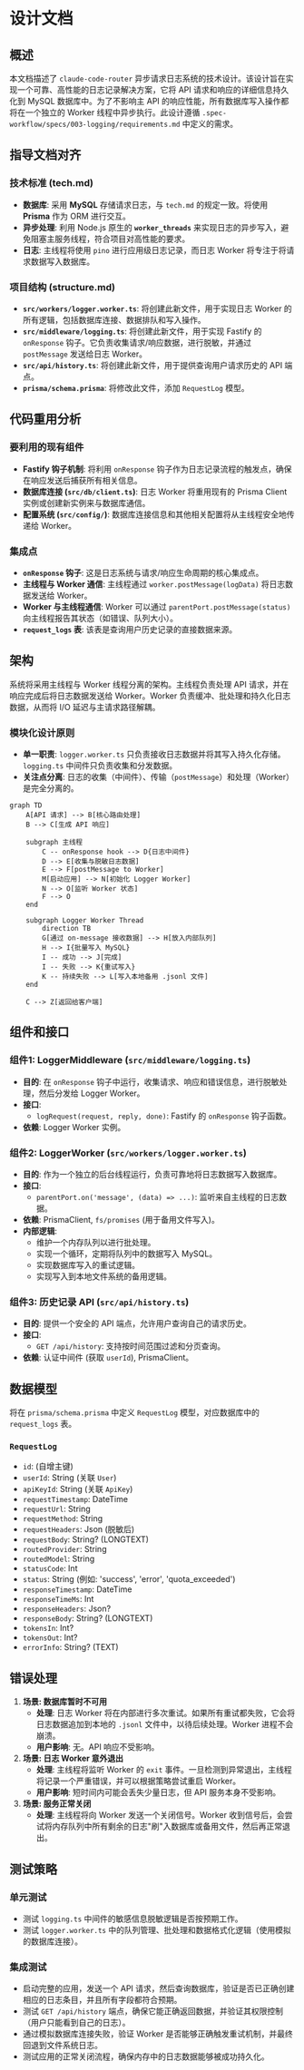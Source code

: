 # 设计文档

## 概述

本文档描述了 `claude-code-router` 异步请求日志系统的技术设计。该设计旨在实现一个可靠、高性能的日志记录解决方案，它将 API 请求和响应的详细信息持久化到 MySQL 数据库中。为了不影响主 API 的响应性能，所有数据库写入操作都将在一个独立的 Worker 线程中异步执行。此设计遵循 `.spec-workflow/specs/003-logging/requirements.md` 中定义的需求。

## 指导文档对齐

### 技术标准 (tech.md)

- **数据库**: 采用 **MySQL** 存储请求日志，与 `tech.md` 的规定一致。将使用 **Prisma** 作为 ORM 进行交互。
- **异步处理**: 利用 Node.js 原生的 **`worker_threads`** 来实现日志的异步写入，避免阻塞主服务线程，符合项目对高性能的要求。
- **日志**: 主线程将使用 `pino` 进行应用级日志记录，而日志 Worker 将专注于将请求数据写入数据库。

### 项目结构 (structure.md)

- **`src/workers/logger.worker.ts`**: 将创建此新文件，用于实现日志 Worker 的所有逻辑，包括数据库连接、数据排队和写入操作。
- **`src/middleware/logging.ts`**: 将创建此新文件，用于实现 Fastify 的 `onResponse` 钩子。它负责收集请求/响应数据，进行脱敏，并通过 `postMessage` 发送给日志 Worker。
- **`src/api/history.ts`**: 将创建此新文件，用于提供查询用户请求历史的 API 端点。
- **`prisma/schema.prisma`**: 将修改此文件，添加 `RequestLog` 模型。

## 代码重用分析

### 要利用的现有组件

- **Fastify 钩子机制**: 将利用 `onResponse` 钩子作为日志记录流程的触发点，确保在响应发送后捕获所有相关信息。
- **数据库连接 (`src/db/client.ts`)**: 日志 Worker 将重用现有的 Prisma Client 实例或创建新实例来与数据库通信。
- **配置系统 (`src/config/`)**: 数据库连接信息和其他相关配置将从主线程安全地传递给 Worker。

### 集成点

- **`onResponse` 钩子**: 这是日志系统与请求/响应生命周期的核心集成点。
- **主线程与 Worker 通信**: 主线程通过 `worker.postMessage(logData)` 将日志数据发送给 Worker。
- **Worker 与主线程通信**: Worker 可以通过 `parentPort.postMessage(status)` 向主线程报告其状态（如错误、队列大小）。
- **`request_logs` 表**: 该表是查询用户历史记录的直接数据来源。

## 架构

系统将采用主线程与 Worker 线程分离的架构。主线程负责处理 API 请求，并在响应完成后将日志数据发送给 Worker。Worker 负责缓冲、批处理和持久化日志数据，从而将 I/O 延迟与主请求路径解耦。

### 模块化设计原则

- **单一职责**: `logger.worker.ts` 只负责接收日志数据并将其写入持久化存储。`logging.ts` 中间件只负责收集和分发数据。
- **关注点分离**: 日志的收集（中间件）、传输（`postMessage`）和处理（Worker）是完全分离的。

```mermaid
graph TD
    A[API 请求] --> B[核心路由处理]
    B --> C[生成 API 响应]

    subgraph 主线程
        C -- onResponse hook --> D{日志中间件}
        D --> E[收集与脱敏日志数据]
        E --> F[postMessage to Worker]
        M[启动应用] --> N[初始化 Logger Worker]
        N --> O[监听 Worker 状态]
        F --> O
    end

    subgraph Logger Worker Thread
        direction TB
        G[通过 on-message 接收数据] --> H[放入内部队列]
        H --> I{批量写入 MySQL}
        I -- 成功 --> J[完成]
        I -- 失败 --> K{重试写入}
        K -- 持续失败 --> L[写入本地备用 .jsonl 文件]
    end

    C --> Z[返回给客户端]
```

## 组件和接口

### 组件1: LoggerMiddleware (`src/middleware/logging.ts`)

- **目的**: 在 `onResponse` 钩子中运行，收集请求、响应和错误信息，进行脱敏处理，然后分发给 Logger Worker。
- **接口**:
  - `logRequest(request, reply, done)`: Fastify 的 `onResponse` 钩子函数。
- **依赖**: Logger Worker 实例。

### 组件2: LoggerWorker (`src/workers/logger.worker.ts`)

- **目的**: 作为一个独立的后台线程运行，负责可靠地将日志数据写入数据库。
- **接口**:
  - `parentPort.on('message', (data) => ...)`: 监听来自主线程的日志数据。
- **依赖**: PrismaClient, `fs/promises` (用于备用文件写入)。
- **内部逻辑**:
  - 维护一个内存队列以进行批处理。
  - 实现一个循环，定期将队列中的数据写入 MySQL。
  - 实现数据库写入的重试逻辑。
  - 实现写入到本地文件系统的备用逻辑。

### 组件3: 历史记录 API (`src/api/history.ts`)

- **目的**: 提供一个安全的 API 端点，允许用户查询自己的请求历史。
- **接口**:
  - `GET /api/history`: 支持按时间范围过滤和分页查询。
- **依赖**: 认证中间件 (获取 `userId`), PrismaClient。

## 数据模型

将在 `prisma/schema.prisma` 中定义 `RequestLog` 模型，对应数据库中的 `request_logs` 表。

### `RequestLog`

- `id`: (自增主键)
- `userId`: String (关联 `User`)
- `apiKeyId`: String (关联 `ApiKey`)
- `requestTimestamp`: DateTime
- `requestUrl`: String
- `requestMethod`: String
- `requestHeaders`: Json (脱敏后)
- `requestBody`: String? (LONGTEXT)
- `routedProvider`: String
- `routedModel`: String
- `statusCode`: Int
- `status`: String (例如: 'success', 'error', 'quota_exceeded')
- `responseTimestamp`: DateTime
- `responseTimeMs`: Int
- `responseHeaders`: Json?
- `responseBody`: String? (LONGTEXT)
- `tokensIn`: Int?
- `tokensOut`: Int?
- `errorInfo`: String? (TEXT)

## 错误处理

1. **场景: 数据库暂时不可用**
    - **处理**: 日志 Worker 将在内部进行多次重试。如果所有重试都失败，它会将日志数据追加到本地的 `.jsonl` 文件中，以待后续处理。Worker 进程不会崩溃。
    - **用户影响**: 无。API 响应不受影响。
2. **场景: 日志 Worker 意外退出**
    - **处理**: 主线程将监听 Worker 的 `exit` 事件。一旦检测到异常退出，主线程将记录一个严重错误，并可以根据策略尝试重启 Worker。
    - **用户影响**: 短时间内可能会丢失少量日志，但 API 服务本身不受影响。
3. **场景: 服务正常关闭**
    - **处理**: 主线程将向 Worker 发送一个关闭信号。Worker 收到信号后，会尝试将内存队列中所有剩余的日志"刷"入数据库或备用文件，然后再正常退出。

## 测试策略

### 单元测试

- 测试 `logging.ts` 中间件的敏感信息脱敏逻辑是否按预期工作。
- 测试 `logger.worker.ts` 中的队列管理、批处理和数据格式化逻辑（使用模拟的数据库连接）。

### 集成测试

- 启动完整的应用，发送一个 API 请求，然后查询数据库，验证是否已正确创建相应的日志条目，并且所有字段都符合预期。
- 测试 `GET /api/history` 端点，确保它能正确返回数据，并验证其权限控制（用户只能看到自己的日志）。
- 通过模拟数据库连接失败，验证 Worker 是否能够正确触发重试机制，并最终回退到文件系统日志。
- 测试应用的正常关闭流程，确保内存中的日志数据能够被成功持久化。
